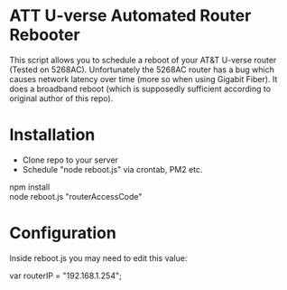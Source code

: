 # ATT U-verse Automated Router Rebooter

This script allows you to schedule a reboot of your AT&T U-verse router (Tested on 5268AC). Unfortunately the 5268AC router has a bug which causes network latency over time (more so when using Gigabit Fiber).  It does a broadband reboot (which is supposedly sufficient according to original author of this repo). 

# Installation

- Clone repo to your server
- Schedule "node reboot.js" via crontab, PM2 etc.

npm install  
node reboot.js  "routerAccessCode"

# Configuration

Inside reboot.js you may need to edit this value:

var routerIP = "192.168.1.254";  
